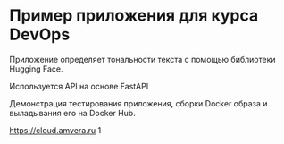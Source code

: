 # Пример приложения для курса DevOps

Приложение определяет тональности текста с помощью библиотеки Hugging Face.

Используется API на основе FastAPI

Демонстрация тестирования приложения, сборки Docker образа и выладывания его на Docker Hub.

https://cloud.amvera.ru
1
